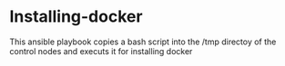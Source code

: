 # Installing-docker
This ansible playbook copies a bash script into the /tmp directoy of the control nodes and executs it for installing docker
